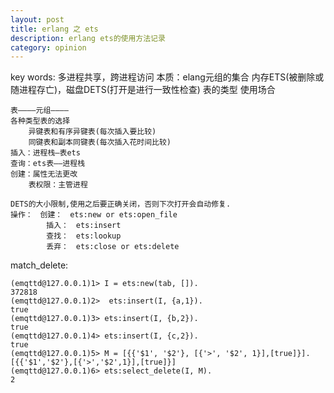 ```yaml
---
layout: post
title: erlang 之 ets
description: erlang ets的使用方法记录
category: opinion
---
```


key words:
    多进程共享，跨进程访问
    本质：elang元组的集合
    内存ETS(被删除或随进程存亡)，磁盘DETS(打开是进行一致性检查)
    表的类型
    使用场合

    表————元组————
    各种类型表的选择
        异键表和有序异键表(每次插入要比较)
        同键表和副本同键表(每次插入花时间比较)
    插入：进程栈—表ets
    查询：ets表——进程栈
    创建：属性无法更改
        表权限：主管进程

    DETS的大小限制,使用之后要正确关闭，否则下次打开会自动修复.
    操作：　创建：　ets:new or ets:open_file
            插入：　ets:insert
            查找：　ets:lookup
            丢弃：　ets:close or ets:delete

match_delete:
`````````
(emqttd@127.0.0.1)1> I = ets:new(tab, []).
372818
(emqttd@127.0.0.1)2>  ets:insert(I, {a,1}).
true
(emqttd@127.0.0.1)3> ets:insert(I, {b,2}).
true
(emqttd@127.0.0.1)4> ets:insert(I, {c,2}).
true
(emqttd@127.0.0.1)5> M = [{{'$1', '$2'}, [{'>', '$2', 1}],[true]}].
[{{'$1','$2'},[{'>','$2',1}],[true]}]
(emqttd@127.0.0.1)6> ets:select_delete(I, M).
2
`````````
